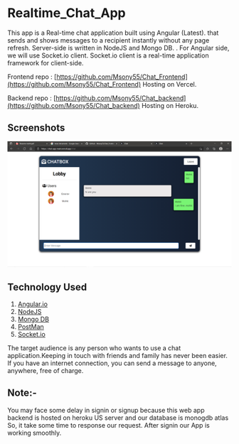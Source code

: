 # Realtime_Chat_App

This app is a Real-time chat application built using Angular (Latest). that sends and shows messages to a recipient instantly without any page refresh. Server-side is written in NodeJS and Mongo DB. . For Angular side, we will use Socket.io client. Socket.io client is a real-time application framework for client-side.

Frontend repo : [https://github.com/Msony55/Chat_Frontend](https://github.com/Msony55/Chat_Frontend) Hosting on Vercel.

Backend repo : [https://github.com/Msony55/Chat_backend](https://github.com/Msony55/Chat_backend) Hosting on Heroku.

## Screenshots
![](https://github.com/Msony55/Realtime_Chat_App/blob/main/Screenshot%20(12).png)


## Technology Used
<ol>
    <li><a href="https://angular.io/">Angular.io</a></li>
    <li><a href="https://nodejs.org/en/">NodeJS</a></li>
    <li><a href="https://www.mongodb.com/">Mongo DB</a></li>
    <li><a href="https://www.postman.com/">PostMan</a></li>
    <li><a href="https://socket.io/">Socket.io</a></li>
</ol>

The target audience is any person who wants to use a chat application.Keeping in touch with friends and family has never been easier. If you have an internet connection, you can send a message to anyone, anywhere, free of charge.

## Note:- 
You may  face some delay in signin or signup because  this web app backend is hosted on heroku US server and our database is monogdb atlas So, it take some time to response our request. After signin our App is working smoothly.




